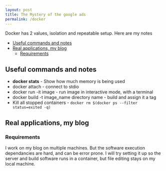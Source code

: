 ```yaml
---
layout: post
title: The Mystery of the google ads
permalink: /docker
---
```


Docker has 2 values, isolation and repeatable setup. Here are my notes

<!-- prettier-ignore-start -->
<!-- vim-markdown-toc GFM -->

- [Useful commands and notes](#useful-commands-and-notes)
- [Real applications, my blog](#real-applications-my-blog)
    - [Requirements](#requirements)

<!-- vim-markdown-toc -->
<!-- prettier-ignore-end -->

## Useful commands and notes

- **docker stats** - Show how much memory is being used
- docker attach - connect to stdio
- docker run -it image - run image in interactive mode, with a terminal
- docker build -t image_name directory name - build and assign it a tag
- Kill all stopped containers - `docker rm $(docker ps --filter status=exited -q)`

## Real applications, my blog

### Requirements

I work on my blog on multiple machines. But the software execution dependancies are hard, and can be error prone. I will try setting it up so the server and build software runs in a container, but file editing stays on my local machine.
